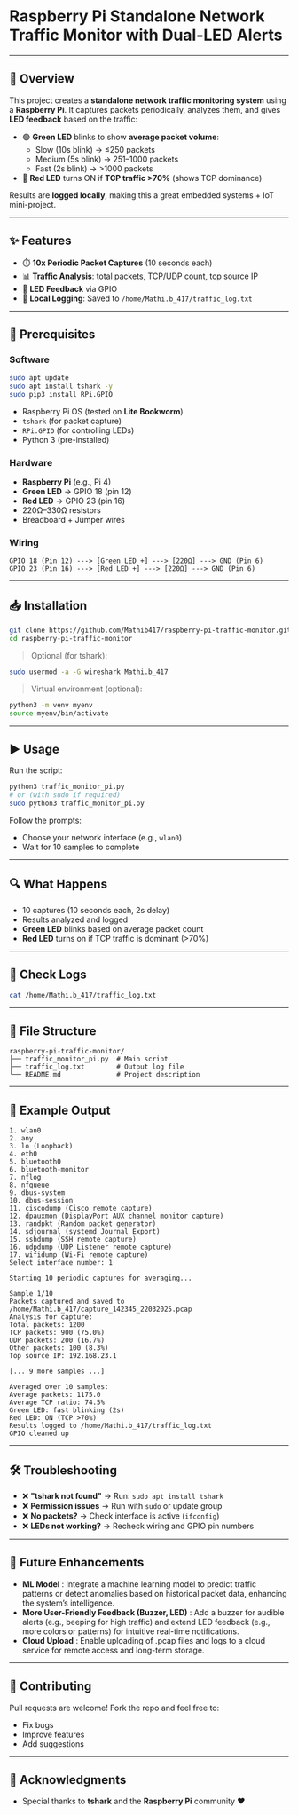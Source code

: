 # Raspberry Pi Standalone Network Traffic Monitor with Dual-LED Alerts

---

## 📡 Overview

This project creates a **standalone network traffic monitoring system** using a **Raspberry Pi**. It captures packets periodically, analyzes them, and gives **LED feedback** based on the traffic:

- 🟢 **Green LED** blinks to show **average packet volume**:
  - Slow (10s blink) → ≤250 packets
  - Medium (5s blink) → 251–1000 packets
  - Fast (2s blink) → >1000 packets
- 🔴 **Red LED** turns ON if **TCP traffic >70%** (shows TCP dominance)

Results are **logged locally**, making this a great embedded systems + IoT mini-project.

---

## ✨ Features

- ⏱️ **10x Periodic Packet Captures** (10 seconds each)
- 📊 **Traffic Analysis**: total packets, TCP/UDP count, top source IP
- 🔦 **LED Feedback** via GPIO
- 📁 **Local Logging**: Saved to `/home/Mathi.b_417/traffic_log.txt`

---

## 🔧 Prerequisites

### Software

```bash
sudo apt update
sudo apt install tshark -y
sudo pip3 install RPi.GPIO
```

- Raspberry Pi OS (tested on **Lite Bookworm**)
- `tshark` (for packet capture)
- `RPi.GPIO` (for controlling LEDs)
- Python 3 (pre-installed)

### Hardware

- **Raspberry Pi** (e.g., Pi 4)
- **Green LED** → GPIO 18 (pin 12)
- **Red LED** → GPIO 23 (pin 16)
- 220Ω–330Ω resistors
- Breadboard + Jumper wires

### Wiring

```
GPIO 18 (Pin 12) ---> [Green LED +] ---> [220Ω] ---> GND (Pin 6)
GPIO 23 (Pin 16) ---> [Red LED +] ---> [220Ω] ---> GND (Pin 6)
```

---

## 📥 Installation

```bash
git clone https://github.com/Mathib417/raspberry-pi-traffic-monitor.git
cd raspberry-pi-traffic-monitor
```

> Optional (for tshark):
```bash
sudo usermod -a -G wireshark Mathi.b_417
```

> Virtual environment (optional):
```bash
python3 -m venv myenv
source myenv/bin/activate
```

---

## ▶️ Usage

Run the script:

```bash
python3 traffic_monitor_pi.py
# or (with sudo if required)
sudo python3 traffic_monitor_pi.py
```

Follow the prompts:

- Choose your network interface (e.g., `wlan0`)
- Wait for 10 samples to complete

---

## 🔍 What Happens

- 10 captures (10 seconds each, 2s delay)
- Results analyzed and logged
- **Green LED** blinks based on average packet count
- **Red LED** turns on if TCP traffic is dominant (>70%)

---

## 📄 Check Logs

```bash
cat /home/Mathi.b_417/traffic_log.txt
```

---

## 📂 File Structure

```
raspberry-pi-traffic-monitor/
├── traffic_monitor_pi.py  # Main script
├── traffic_log.txt        # Output log file
└── README.md              # Project description
```

---

## 🧪 Example Output

```
1. wlan0
2. any
3. lo (Loopback)
4. eth0
5. bluetooth0
6. bluetooth-monitor
7. nflog
8. nfqueue
9. dbus-system
10. dbus-session
11. ciscodump (Cisco remote capture)
12. dpauxmon (DisplayPort AUX channel monitor capture)
13. randpkt (Random packet generator)
14. sdjournal (systemd Journal Export)
15. sshdump (SSH remote capture)
16. udpdump (UDP Listener remote capture)
17. wifidump (Wi-Fi remote capture)
Select interface number: 1

Starting 10 periodic captures for averaging...

Sample 1/10
Packets captured and saved to /home/Mathi.b_417/capture_142345_22032025.pcap
Analysis for capture:
Total packets: 1200
TCP packets: 900 (75.0%)
UDP packets: 200 (16.7%)
Other packets: 100 (8.3%)
Top source IP: 192.168.23.1

[... 9 more samples ...]

Averaged over 10 samples:
Average packets: 1175.0
Average TCP ratio: 74.5%
Green LED: fast blinking (2s)
Red LED: ON (TCP >70%)
Results logged to /home/Mathi.b_417/traffic_log.txt
GPIO cleaned up
```

---

## 🛠️ Troubleshooting

- ❌ **"tshark not found"** → Run: `sudo apt install tshark`
- ❌ **Permission issues** → Run with `sudo` or update group
- ❌ **No packets?** → Check interface is active (`ifconfig`)
- ❌ **LEDs not working?** → Recheck wiring and GPIO pin numbers

---

## 🌱 Future Enhancements

- **ML Model** : Integrate a machine learning model to predict traffic patterns or detect anomalies based on historical packet data, enhancing the system’s intelligence.
- **More User-Friendly Feedback (Buzzer, LED)** : Add a buzzer for audible alerts (e.g., beeping for high traffic) and extend LED feedback (e.g., more colors or patterns) for intuitive real-time notifications.
- **Cloud Upload** : Enable uploading of .pcap files and logs to a cloud service for remote access and long-term storage.

---

## 🤝 Contributing

Pull requests are welcome! Fork the repo and feel free to:
- Fix bugs
- Improve features
- Add suggestions

---

## 🙏 Acknowledgments

- Special thanks to **tshark** and the **Raspberry Pi** community ❤️
```
